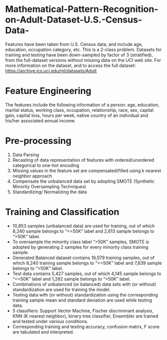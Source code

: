 # Mathematical-Pattern-Recognition-on-Adult-Dataset-U.S.-Census-Data-


Features have been taken from U.S. Census data, and include age, education,
occupation category, etc. This is a 2-class problem.
Datasets for training and testing have been down-sampled by factor of 3 (stratified), from the full-dataset versions without missing data on the UCI web site.
For more information on the dataset, and to access the full dataset:
https://archive.ics.uci.edu/ml/datasets/Adult

# Feature Engineering

The features include the following information of a person: age, education, marital status, working class, occupation, relationship, race, sex, capital gain, capital loss, hours per week, native country of an individual and his/her associated annual income.

# Pre-processing
1. Data Parsing
2. Recasting of data representation of features with ordered/unordered categorical to one-hot encoding
3. Missing values in the feature set are compensated/filled using k nearest neighbor approach
4. Compensate the unbalanced data set by adopting SMOTE (Synthetic Minority Oversampling Techniques)
5. Standardizing/ Normalizing the data

# Training and Classification 
- 10,853 samples (unbalanced data) are used for training, out of which 8,240 sample belongs to “<=50K” label and 2,613 sample belongs to “>50K” label.
- To oversample the minority class label “>50K” samples, SMOTE is adopted by generating 2 samples for every minority class training sample.
- Generated Balanced dataset contains 16,079 training samples, out of which 8,240 training sample belongs to “<=50K” label and 7,839 sample belongs to “>50K” label.
- Test data contains 5,427 samples, out of which 4,145 sample belongs to “<=50K” label and 1,282 sample belongs to “>50K” label.
- Combinations of unbalanced (or balanced) data sets with (or without) standardization are used for training the model.
- Testing data with (or without) standardization using the corresponding training sample mean and standard deviation are used while testing data.
- 5 classifiers: Support Vector Machine, Fischer discriminant analysis, KNN (K nearest neighbor), binary tree classifier, Ensembler are trained and tested under various conditions.
- Corresponding training and testing accuracy, confusion matrix, F score are tabulated and interpreted.





